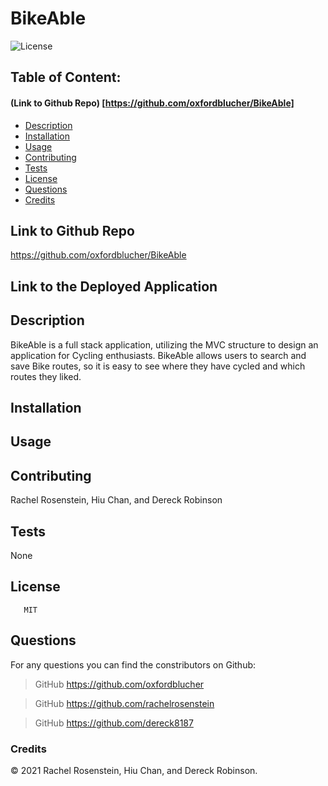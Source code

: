 # BikeAble

![License](https://img.shields.io/badge/License-MIT-blue.svg "License Badge")
## Table of Content: 
#### (Link to Github Repo) [https://github.com/oxfordblucher/BikeAble]
- [Description](#description)
- [Installation](#installation)
- [Usage](#usage)
- [Contributing](#Contributing)
- [Tests](#tests)
- [License](#license)
- [Questions](#Questions)
- [Credits](#credits)


## Link to Github Repo
https://github.com/oxfordblucher/BikeAble

## Link to the Deployed Application


## Description
BikeAble is a full stack application, utilizing the MVC structure to design an application for Cycling enthusiasts. BikeAble allows users to search and save Bike routes, so it is easy to see where they have cycled and which routes they liked. 
 
## Installation 


## Usage


## Contributing
 Rachel Rosenstein, Hiu Chan, and Dereck Robinson

## Tests
 None

## License
       MIT
  
## Questions
For any questions you can find the constributors on Github:
      
> GitHub https://github.com/oxfordblucher

> GitHub https://github.com/rachelrosenstein

> GitHub https://github.com/dereck8187
      
### Credits
© 2021 Rachel Rosenstein, Hiu Chan, and Dereck Robinson. 